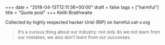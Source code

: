 +++
date = "2018-04-13T12:11:36+00:00"
draft = false
tags = ["harmful"]
title = "Quote post"
+++
 Keith Braithwaite
 
 Collected by highly respected hacker Uriel (RIP) on harmful.cat-v.org

> It’s a curious thing about our industry: not only do we not learn from our mistakes, we also don’t learn from our successes.